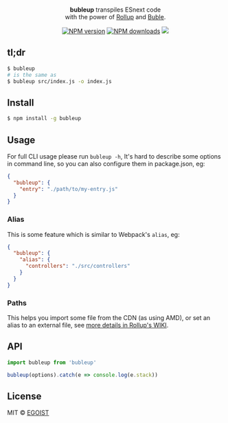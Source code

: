 <p align="center">
  <br><strong>bubleup</strong> transpiles ESnext code<br> with the power of <a href="https://github.com/rollup/rollup">Rollup</a> and <a href="https://gitlab.com/Rich-Harris/buble">Buble</a>.
</p>

<p align="center">
  <a href="https://npmjs.com/package/bubleup"><img src="https://img.shields.io/npm/v/bubleup.svg?style=flat-square" alt="NPM version"></a>
  <a href="https://npmjs.com/package/bubleup"><img src="https://img.shields.io/npm/dm/bubleup.svg?style=flat-square" alt="NPM downloads"></a>
  <a href="https://github.com/egoist/bubleup"><img src="https://img.shields.io/maintenance/yes/2016.svg?style=flat-square"></a>
</p>

## tl;dr

```bash
$ bubleup
# is the same as
$ bubleup src/index.js -o index.js
```

## Install

```bash
$ npm install -g bubleup
```

## Usage

For full CLI usage please run `bubleup -h`, It's hard to describe some options in command line, so you can also configure them in package.json, eg:

```json
{
  "bubleup": {
    "entry": "./path/to/my-entry.js"
  }
}
```

### Alias

This is some feature which is similar to Webpack's `alias`, eg:

```json
{
  "bubleup": {
    "alias": {
      "controllers": "./src/controllers"
    }
  }
}
```

### Paths

This helps you import some file from the CDN (as using AMD), or set an alias to an external file, see [more details in Rollup's WIKI](https://github.com/rollup/rollup/wiki/JavaScript-API#paths).

## API

```js
import bubleup from 'bubleup'

bubleup(options).catch(e => console.log(e.stack))
```

## License

MIT © [EGOIST](https://github.com/egoist)
